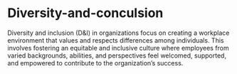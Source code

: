 # Diversity-and-conculsion
Diversity and inclusion (D&I) in organizations focus on creating a workplace environment that values and respects differences among individuals.
This involves fostering an equitable and inclusive culture where employees from varied backgrounds, abilities, and perspectives feel welcomed, supported, 
and empowered to contribute to the organization’s success.
